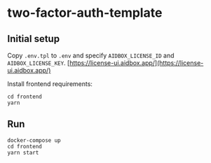 # two-factor-auth-template

## Initial setup

Copy `.env.tpl` to `.env` and specify `AIDBOX_LICENSE_ID` and `AIDBOX_LICENSE_KEY`.
[https://license-ui.aidbox.app/](https://license-ui.aidbox.app/)

Install frontend requirements:
```
cd frontend
yarn
```

## Run

```
docker-compose up
cd frontend
yarn start
```
